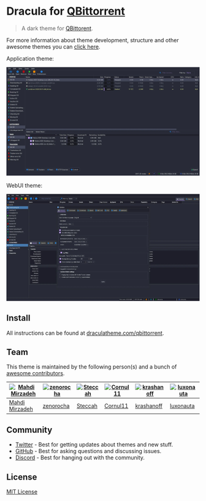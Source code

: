 # Dracula for [QBittorrent](https://www.qbittorrent.org/)

> A dark theme for [QBittorent](https://www.qbittorrent.org/).

For more information about theme development, structure and other awesome themes you can [click here](https://github.com/MahdiMirzadeh/qbittorrent).

Application theme:

![Qt Client Theme Screenshot](./screenshots/qt-dracula.webp)

WebUI theme:

![WebUI Theme Screenshot](./screenshots/webui-dracula.webp)

## Install

All instructions can be found at [draculatheme.com/qbittorrent](https://draculatheme.com/qbittorrent).

## Team

This theme is maintained by the following person(s) and a bunch of [awesome contributors](https://github.com/dracula/qbittorrent/graphs/contributors).

| [![Mahdi Mirzadeh](https://github.com/mahdimirzadeh.png?size=100)](https://github.com/mahdimirzadeh) | [![zenorocha](https://github.com/zenorocha.png?size=100)](https://github.com/zenorocha) | [![Steccah](https://github.com/Steccah.png?size=100)](https://github.com/Steccah) | [![Cornul11](https://github.com/Cornul11.png?size=100)](https://github.com/Cornul11) | [![krashanoff](https://github.com/krashanoff.png?size=100)](https://github.com/krashanoff) | [![luxonauta](https://github.com/luxonauta.png?size=100)](https://github.com/luxonauta)
| --- | --- | --- | --- | --- | --- |
| [Mahdi Mirzadeh](https://github.com/mahdimirzadeh) | [zenorocha](https://github.com/zenorocha) | [Steccah](https://github.com/Steccah) | [Cornul11](https://github.con/Cornul11) | [krashanoff](https://github.com/krashanoff) | [luxonauta](https://github.com/luxonauta)

## Community

- [Twitter](https://twitter.com/draculatheme) - Best for getting updates about themes and new stuff.
- [GitHub](https://github.com/dracula/dracula-theme/discussions) - Best for asking questions and discussing issues.
- [Discord](https://draculatheme.com/discord-invite) - Best for hanging out with the community.

## License

[MIT License](./LICENSE)
